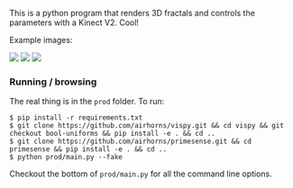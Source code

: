 This is a python program that renders 3D fractals and controls the parameters with a Kinect V2. Cool!

Example images:

![](http://i.giphy.com/3oGRFxnha4cVlWuutO.gif)
![](http://i.giphy.com/l4hLWTH8b9yLDPE1G.gif)
![](http://i.giphy.com/3oGRFg1KmJqdQUCn6w.gif)


### Running / browsing

The real thing is in the `prod` folder. To run:

```
$ pip install -r requirements.txt
$ git clone https://github.com/airhorns/vispy.git && cd vispy && git checkout bool-uniforms && pip install -e . && cd ..
$ git clone https://github.com/airhorns/primesense.git && cd primesense && pip install -e . && cd ..
$ python prod/main.py --fake
```

Checkout the bottom of `prod/main.py` for all the command line options.
